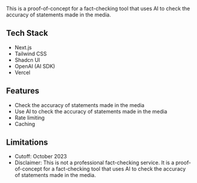 This is a proof-of-concept for a fact-checking tool that uses AI to check the accuracy of statements made in the media.

## Tech Stack

- Next.js
- Tailwind CSS
- Shadcn UI
- OpenAI (AI SDK)
- Vercel

## Features

- Check the accuracy of statements made in the media
- Use AI to check the accuracy of statements made in the media
- Rate limiting
- Caching

## Limitations

- Cutoff: October 2023
- Disclaimer: This is not a professional fact-checking service. It is a proof-of-concept for a fact-checking tool that uses AI to check the accuracy of statements made in the media.